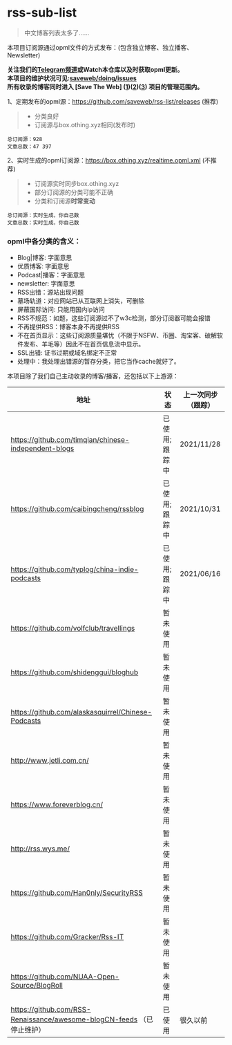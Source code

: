 # rss-sub-list

> 中文博客列表太多了......

本项目订阅源通过opml文件的方式发布：(包含独立博客、独立播客、Newsletter)  

**关注我们的[Telegram频道](https://t.me/blogrsslist)或Watch本仓库以及时获取opml更新。**  
**本项目的维护状况可见:[saveweb/doing/issues](https://github.com/saveweb/doing/issues)**  
**所有收录的博客同时进入 [Save The Web] ([1](https://github.com/saveweb))([2](https://saveweb.othing.xyz/))([3](https://t.me/saveweb)) 项目的管理范围内。**  

1、定期发布的opml源：https://github.com/saveweb/rss-list/releases (推荐)
> - 分类良好  
> - 订阅源与box.othing.xyz相同(发布时)  

```
总订阅源：928
文章总数：47 397
```

2、实时生成的opml订阅源：https://box.othing.xyz/realtime.opml.xml (不推荐)
> - 订阅源实时同步box.othing.xyz  
> - 部分订阅源的分类可能不正确  
> - 分类和订阅源**时常变动**  

```
总订阅源：实时生成，你自己数
文章总数：实时生成，你自己数
```

### opml中各分类的含义：

- Blog|博客: 字面意思
- 优质博客: 字面意思
- Podcast|播客：字面意思
- newsletter: 字面意思
- RSS出错：源站出现问题
- 墓场轨道：对应网站已从互联网上消失，可删除
- 屏蔽国际访问: 只能用国内ip访问
- RSS不规范：如题，这些订阅源过不了w3c检测，部分订阅器可能会报错
- 不再提供RSS：博客本身不再提供RSS
- 不在首页显示：这些订阅源质量堪忧（不限于NSFW、币圈、淘宝客、破解软件发布、羊毛等）因此不在首页信息流中显示。
- SSL出错: 证书过期或域名绑定不正常
- 处理中：我处理出错源的暂存分类，把它当作cache就好了。



本项目除了我们自己主动收录的博客/播客，还包括以下上游源：

| 地址 | 状态 | 上一次同步（跟踪） |
| --- | --- | --- |
| https://github.com/timqian/chinese-independent-blogs                 | 已使用; 跟踪中 | 2021/11/28 |
| https://github.com/caibingcheng/rssblog                              | 已使用; 跟踪中 | 2021/10/31 |
| https://github.com/typlog/china-indie-podcasts                       | 已使用; 跟踪中 | 2021/06/16 |
| https://github.com/volfclub/travellings                              | 暂未使用      |            |
| https://github.com/shidenggui/bloghub                                | 暂未使用      |            |
| https://github.com/alaskasquirrel/Chinese-Podcasts                   | 暂未使用      |            |
| http://www.jetli.com.cn/                                             | 暂未使用      |            |
| https://www.foreverblog.cn/                                          | 暂未使用      |            |
| http://rss.wys.me/                                                   | 暂未使用      |            |
| https://github.com/Han0nly/SecurityRSS                               | 暂未使用      |            |
| https://github.com/Gracker/Rss-IT                                    | 暂未使用      |            |
| https://github.com/NUAA-Open-Source/BlogRoll                         | 暂未使用      |            |
| https://github.com/RSS-Renaissance/awesome-blogCN-feeds （已停止维护） | 已使用        | 很久以前    |
